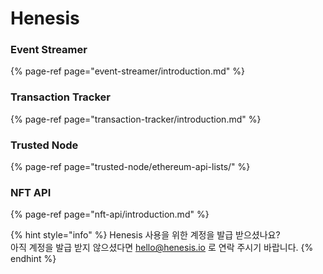 # Henesis

### Event Streamer

{% page-ref page="event-streamer/introduction.md" %}

### Transaction Tracker

{% page-ref page="transaction-tracker/introduction.md" %}

### Trusted Node

{% page-ref page="trusted-node/ethereum-api-lists/" %}

### NFT API

{% page-ref page="nft-api/introduction.md" %}

{% hint style="info" %}
Henesis 사용을 위한 계정을 발급 받으셨나요?  
아직 계정을 발급 받지 않으셨다면 [hello@henesis.io](mailto:hello@henesis.io) 로 연락 주시기 바랍니다.
{% endhint %}


